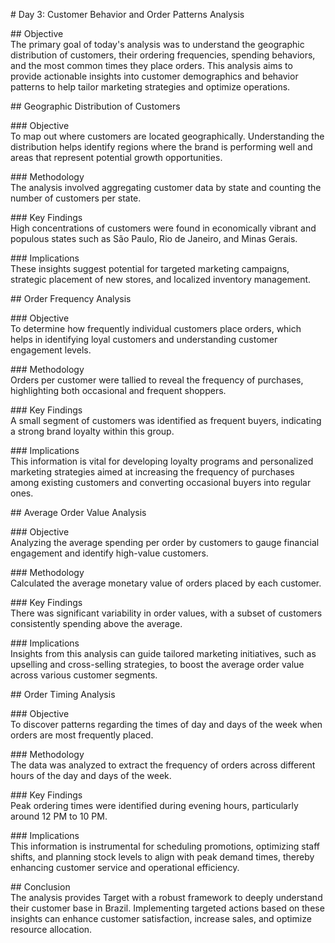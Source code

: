 \# Day 3: Customer Behavior and Order Patterns Analysis

\#\# Objective  
The primary goal of today's analysis was to understand the geographic distribution of customers, their ordering frequencies, spending behaviors, and the most common times they place orders. This analysis aims to provide actionable insights into customer demographics and behavior patterns to help tailor marketing strategies and optimize operations.

\#\# Geographic Distribution of Customers

\#\#\# Objective  
To map out where customers are located geographically. Understanding the distribution helps identify regions where the brand is performing well and areas that represent potential growth opportunities.

\#\#\# Methodology  
The analysis involved aggregating customer data by state and counting the number of customers per state.

\#\#\# Key Findings  
High concentrations of customers were found in economically vibrant and populous states such as São Paulo, Rio de Janeiro, and Minas Gerais.

\#\#\# Implications  
These insights suggest potential for targeted marketing campaigns, strategic placement of new stores, and localized inventory management.

\#\# Order Frequency Analysis

\#\#\# Objective  
To determine how frequently individual customers place orders, which helps in identifying loyal customers and understanding customer engagement levels.

\#\#\# Methodology  
Orders per customer were tallied to reveal the frequency of purchases, highlighting both occasional and frequent shoppers.

\#\#\# Key Findings  
A small segment of customers was identified as frequent buyers, indicating a strong brand loyalty within this group.

\#\#\# Implications  
This information is vital for developing loyalty programs and personalized marketing strategies aimed at increasing the frequency of purchases among existing customers and converting occasional buyers into regular ones.

\#\# Average Order Value Analysis

\#\#\# Objective  
Analyzing the average spending per order by customers to gauge financial engagement and identify high-value customers.

\#\#\# Methodology  
Calculated the average monetary value of orders placed by each customer.

\#\#\# Key Findings  
There was significant variability in order values, with a subset of customers consistently spending above the average.

\#\#\# Implications  
Insights from this analysis can guide tailored marketing initiatives, such as upselling and cross-selling strategies, to boost the average order value across various customer segments.

\#\# Order Timing Analysis

\#\#\# Objective  
To discover patterns regarding the times of day and days of the week when orders are most frequently placed.

\#\#\# Methodology  
The data was analyzed to extract the frequency of orders across different hours of the day and days of the week.

\#\#\# Key Findings  
Peak ordering times were identified during evening hours, particularly around 12 PM to 10 PM.

\#\#\# Implications  
This information is instrumental for scheduling promotions, optimizing staff shifts, and planning stock levels to align with peak demand times, thereby enhancing customer service and operational efficiency.

\#\# Conclusion  
The analysis provides Target with a robust framework to deeply understand their customer base in Brazil. Implementing targeted actions based on these insights can enhance customer satisfaction, increase sales, and optimize resource allocation.

